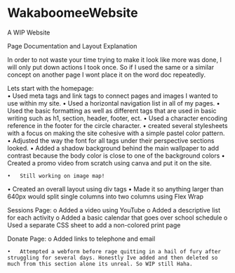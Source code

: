 # WakaboomeeWebsite

A WIP Website 

Page Documentation and Layout Explanation

In order to not waste your time trying to make it look like more was done, I will only put down actions I took once.  So if I used the same or a similar concept on another page I wont place it on the word doc repeatedly.

Lets start with the homepage:	
•	Used meta tags and link tags to connect pages and images I wanted to use within my site.
•	Used a horizontal navigation list in all of my pages. 
•	 Used the basic formatting as well as different tags that are used in basic writing such as h1, section, header, footer, ect.
•	Used a character encoding reference in the footer for the circle character.
•	created several stylesheets with a focus on making the site cohesive with a simple pastel color pattern.
•	Adjusted the way the font for all tags under their perspective sections looked.
•	Added  a shadow background behind the main wallpaper to add contrast because the body color is close to one of the background colors
•	Created a promo video from scratch using canva and put it on the site.
```dif
•	Still working on image map!
```
•	Created an overall layout using div tags
•	Made it so anything larger than 640px would split single columns into two columns using Flex Wrap

Sessions Page:
o	Added a video using YouTube
o	Added a descriptive list for each activity
o	Added a basic calendar that goes over school schedule
o	Used a separate CSS sheet to add a non-colored print page

Donate Page:
o	Added links to telephone and email
```dif
•	Attempted a webform before rage quitting in a hail of fury after struggling for several days. Honestly Ive added and then deleted so much from this section alone its unreal. So WIP still Haha.
```



